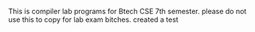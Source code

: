 This is compiler lab programs for Btech CSE 7th semester.
please do not use this to copy for lab exam bitches.
created a test